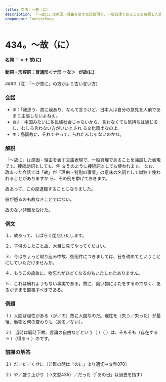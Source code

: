 ```yaml
---
title: 文法：～故（に）
description: 「～故に」は原因・理由を表す文語表現で、一般真理であることを強調した表現です。接続助詞としても、例 文５のように接続詞としても使われます。
component: ContentPage
---
```



# 434。～故（に）
#### 名詞 ： × ＋ 故(に)
#### 動詞・形容詞：普通形＜ナ形 ーな＞   が故(に)
####（注：「～が故に」の方がより古い言い方）  
### 会話
- `李`：「我思う、故に我あり」なんて言うけど、日本人は自分の意見を人前であまり主張しないよねえ。
- `良子`：中国みたいに多民族社会じゃないから、言わなくても気持ちは通じるし、むしろ言わない方がいいとされ る文化風土なのよ。
- `李`：島国故に、それでやってこられたんじゃないのかな。
### 解説
「～故に」は原因・理由を表す文語表現で、一般真理であることを強調した表現です。接続助詞としても、例 文５のように接続詞としても使われます。
なお、改まった会話では「故」が「理由・特別の事情」の意味の名詞として単独で使われることがありますか
ら、その例を挙げておきます。

故あって、この度退職することになりました。

彼が怒るのも故なきことではない。

故のない非難を受けた。
### 例文
１．故あって、しばらく閉店いたします。

２．子供のしたこと故、大目に見てやってください。

３．今はちょっと取り込み中故、御用件につきましては、日を改めてということにしていただけませんか。

４．もうこの歳故に、物忘れがひどくなるのもいたしかたありません。

５．これは紛れようもない事実である。故に、臭い物にふたをするのでなく、あるがままを直視すべきである。
### 例題
１）人間は理性がある（が／の）故に人間なのだ。理性を（失う／失った）が最後、動物と何の変わりも（ある／ない）。

２） 当時は戦時下故、言論の自由などという（ ）（ ）は、そもそも（存在する→ ）（得る→ ）のです。
### 前課の解答
１）だ／だ／くせに（非難の時は「のに」より適切→文型070）

２）や／盛り上がり（→文型435）／だった（「あの日」は過去を指す）
